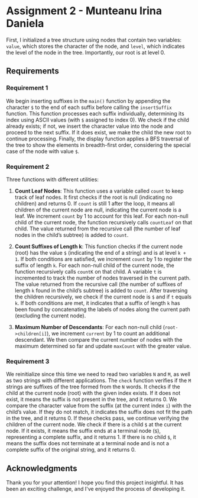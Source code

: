 # Assignment 2 - Munteanu Irina Daniela

First, I initialized a tree structure using nodes that contain two variables: `value`, which stores the character of the node, and `level`, which indicates the level of the node in the tree. Importantly, our root is at level 0.

## Requirements

### Requirement 1
We begin inserting suffixes in the `main()` function by appending the character `$` to the end of each suffix before calling the `insertSuffix` function. This function processes each suffix individually, determining its index using ASCII values (with `$` assigned to index 0). We check if the child already exists; if not, we insert the character value into the node and proceed to the next suffix. If it does exist, we make the child the new root to continue processing. Finally, the display function applies a BFS traversal of the tree to show the elements in breadth-first order, considering the special case of the node with value `$`.

### Requirement 2
Three functions with different utilities:

1. **Count Leaf Nodes**: 
   This function uses a variable called `count` to keep track of leaf nodes. It first checks if the root is null (indicating no children) and returns 0. If `count` is still 1 after the loop, it means all children of the current node are null, indicating the current node is a leaf. We increment `count` by 1 to account for this leaf. For each non-null child of the current node, the function recursively calls `countLeaf` on that child. The value returned from the recursive call (the number of leaf nodes in the child’s subtree) is added to `count`.

2. **Count Suffixes of Length k**:
   This function checks if the current node (root) has the value `$` (indicating the end of a string) and is at level `k + 1`. If both conditions are satisfied, we increment `count` by 1 to register the suffix of length `k`. For each non-null child of the current node, the function recursively calls `countK` on that child. A variable `t` is incremented to track the number of nodes traversed in the current path. The value returned from the recursive call (the number of suffixes of length `k` found in the child’s subtree) is added to `count`. After traversing the children recursively, we check if the current node is `$` and if `t` equals `k`. If both conditions are met, it indicates that a suffix of length `k` has been found by concatenating the labels of nodes along the current path (excluding the current node).

3. **Maximum Number of Descendants**:
   For each non-null child (`root->children[i]`), we increment `current` by 1 to count an additional descendant. We then compare the current number of nodes with the maximum determined so far and update `maxCount` with the greater value.

### Requirement 3
We reinitialize since this time we need to read two variables `N` and `M`, as well as two strings with different applications. The `check` function verifies if the `M` strings are suffixes of the tree formed from the `N` words. It checks if the child at the current node (root) with the given index exists. If it does not exist, it means the suffix is not present in the tree, and it returns 0. We compare the character value from the suffix (at the current index `i`) with the child’s value. If they do not match, it indicates the suffix does not fit the path in the tree, and it returns 0. If these checks pass, we continue verifying the children of the current node. We check if there is a child `$` at the current node. If it exists, it means the suffix ends at a terminal node (`$`), representing a complete suffix, and it returns 1. If there is no child `$`, it means the suffix does not terminate at a terminal node and is not a complete suffix of the original string, and it returns 0.

## Acknowledgments
Thank you for your attention! I hope you find this project insightful. It has been an exciting challenge, and I've enjoyed the process of developing it.
